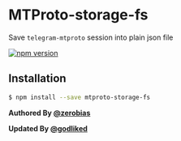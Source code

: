 # MTProto-storage-fs
Save `telegram-mtproto` session into plain json file

[![npm version][npm-image]][npm-url]

## Installation

```bash
$ npm install --save mtproto-storage-fs
```

[npm-image]: https://badge.fury.io/js/mtproto-storage-fs.svg
[npm-url]: https://www.npmjs.org/package/mtproto-storage-fs


**Authored By [@zerobias]( https://github.com/zerobias )**

**Updated By [@godliked]( https://github.com/godliked )**

